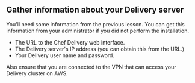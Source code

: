 ## Gather information about your Delivery server

You'll need some information from the previous lesson. You can get this information from your administrator if you did not perform the installation.

* The URL to the Chef Delivery web interface.
* The Delivery server's IP address (you can obtain this from the URL.)
* Your Delivery user name and password.

Also ensure that you are connected to the VPN that can access your Delivery cluster on AWS.
